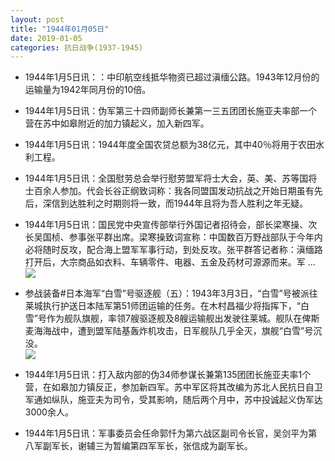 ```yaml
---
layout: post
title: "1944年01月05日"
date: 2019-01-05
categories: 抗日战争(1937-1945)
---
```


<meta name="referrer" content="no-referrer" />

- 1944年1月5日讯：：中印航空线抵华物资已超过滇缅公路。1943年12月份的运输量为1942年同月份的10倍。 

- 1944年1月5日讯：伪军第三十四师副师长兼第一三五团团长施亚夫率部一个营在苏中如皋附近的加力镇起义，加入新四军。 

- 1944年1月5日讯：1944年度全国农贷总额为38亿元，其中40％将用于农田水利工程。 

- 1944年1月5日讯：全国慰劳总会举行慰劳盟军将士大会，英、美、苏等国将士百余人参加。代会长谷正纲致词称：我各同盟国发动抗战之开始日期虽有先后，深信到达胜利之时期则将一致，而1944年且将为吾人胜利之年无疑。 

- 1944年1月5日讯：国民党中央宣传部举行外国记者招待会，部长梁寒操、次长吴国桢、参事张平群出席。梁寒操致词宣称：中国数百万野战部队于今年内必将随时反攻，配合海上盟军军事行动，到处反攻。张平群答记者称：滇缅路打开后，大宗商品如衣料、车辆零件、电器、五金及药材可源源而来。军 ... <br/><img src="https://wx3.sinaimg.cn/large/aca367d8ly1fyvjuhccgej20c8090t8q.jpg" />

- 参战装备#日本海军“白雪”号驱逐舰（五）：1943年3月3日，“白雪”号被派往莱城执行护送日本陆军第51师团运输的任务。在木村昌福少将指挥下，“白雪”号作为舰队旗舰，率领7艘驱逐舰及8艘运输舰出发驶往莱城。舰队在俾斯麦海海战中，遭到盟军陆基轰炸机攻击，日军舰队几乎全灭，旗舰“白雪”号沉没。 <br/><img src="https://wx1.sinaimg.cn/large/aca367d8ly1fyvh8yvds4j20de0h941w.jpg" />

- 1944年1月5日讯：打入敌内部的伪34师参谋长兼第135团团长施亚夫率1个营，在如皋加力镇反正，参加新四军。苏中军区将其改编为苏北人民抗日自卫军通如纵队，施亚夫为司令，受其影响，随后两个月中，苏中投诚起义伪军达3000余人。 

- 1944年1月5日讯：军事委员会任命郭忏为第六战区副司令长官，吴剑平为第八军副军长，谢辅三为暂编第四军军长，张信成为副军长。 

